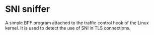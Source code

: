 # SNI sniffer

A simple BPF program attached to the traffic control hook of the Linux kernel. It is used to detect the use of SNI in TLS connections.